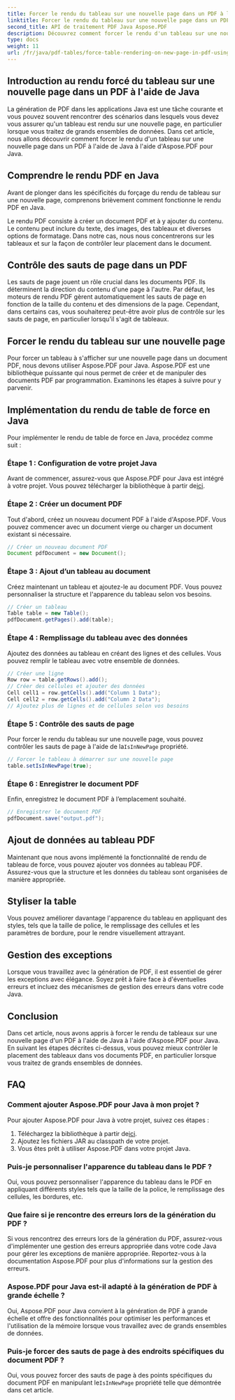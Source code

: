 ```yaml
---
title: Forcer le rendu du tableau sur une nouvelle page dans un PDF à l'aide de Java
linktitle: Forcer le rendu du tableau sur une nouvelle page dans un PDF à l'aide de Java
second_title: API de traitement PDF Java Aspose.PDF
description: Découvrez comment forcer le rendu d'un tableau sur une nouvelle page d'un PDF à l'aide de Java avec Aspose.PDF. Ce guide étape par étape comprend le code source et des conseils d'experts pour un formatage précis des documents PDF.
type: docs
weight: 11
url: /fr/java/pdf-tables/force-table-rendering-on-new-page-in-pdf-using-java/
---
```


## Introduction au rendu forcé du tableau sur une nouvelle page dans un PDF à l'aide de Java

La génération de PDF dans les applications Java est une tâche courante et vous pouvez souvent rencontrer des scénarios dans lesquels vous devez vous assurer qu'un tableau est rendu sur une nouvelle page, en particulier lorsque vous traitez de grands ensembles de données. Dans cet article, nous allons découvrir comment forcer le rendu d'un tableau sur une nouvelle page dans un PDF à l'aide de Java à l'aide d'Aspose.PDF pour Java.

## Comprendre le rendu PDF en Java

Avant de plonger dans les spécificités du forçage du rendu de tableau sur une nouvelle page, comprenons brièvement comment fonctionne le rendu PDF en Java.

Le rendu PDF consiste à créer un document PDF et à y ajouter du contenu. Le contenu peut inclure du texte, des images, des tableaux et diverses options de formatage. Dans notre cas, nous nous concentrerons sur les tableaux et sur la façon de contrôler leur placement dans le document.

## Contrôle des sauts de page dans un PDF

Les sauts de page jouent un rôle crucial dans les documents PDF. Ils déterminent la direction du contenu d'une page à l'autre. Par défaut, les moteurs de rendu PDF gèrent automatiquement les sauts de page en fonction de la taille du contenu et des dimensions de la page. Cependant, dans certains cas, vous souhaiterez peut-être avoir plus de contrôle sur les sauts de page, en particulier lorsqu'il s'agit de tableaux.

## Forcer le rendu du tableau sur une nouvelle page

Pour forcer un tableau à s'afficher sur une nouvelle page dans un document PDF, nous devons utiliser Aspose.PDF pour Java. Aspose.PDF est une bibliothèque puissante qui nous permet de créer et de manipuler des documents PDF par programmation. Examinons les étapes à suivre pour y parvenir.

## Implémentation du rendu de table de force en Java

Pour implémenter le rendu de table de force en Java, procédez comme suit :

### Étape 1 : Configuration de votre projet Java

 Avant de commencer, assurez-vous que Aspose.PDF pour Java est intégré à votre projet. Vous pouvez télécharger la bibliothèque à partir de[ici](https://releases.aspose.com/pdf/java/).

### Étape 2 : Créer un document PDF

Tout d'abord, créez un nouveau document PDF à l'aide d'Aspose.PDF. Vous pouvez commencer avec un document vierge ou charger un document existant si nécessaire.

```java
// Créer un nouveau document PDF
Document pdfDocument = new Document();
```

### Étape 3 : Ajout d’un tableau au document

Créez maintenant un tableau et ajoutez-le au document PDF. Vous pouvez personnaliser la structure et l'apparence du tableau selon vos besoins.

```java
// Créer un tableau
Table table = new Table();
pdfDocument.getPages().add(table);
```

### Étape 4 : Remplissage du tableau avec des données

Ajoutez des données au tableau en créant des lignes et des cellules. Vous pouvez remplir le tableau avec votre ensemble de données.

```java
// Créer une ligne
Row row = table.getRows().add();
// Créer des cellules et ajouter des données
Cell cell1 = row.getCells().add("Column 1 Data");
Cell cell2 = row.getCells().add("Column 2 Data");
// Ajoutez plus de lignes et de cellules selon vos besoins
```

### Étape 5 : Contrôle des sauts de page

 Pour forcer le rendu du tableau sur une nouvelle page, vous pouvez contrôler les sauts de page à l'aide de la`IsInNewPage` propriété.

```java
// Forcer le tableau à démarrer sur une nouvelle page
table.setIsInNewPage(true);
```

### Étape 6 : Enregistrer le document PDF

Enfin, enregistrez le document PDF à l’emplacement souhaité.

```java
// Enregistrer le document PDF
pdfDocument.save("output.pdf");
```

## Ajout de données au tableau PDF

Maintenant que nous avons implémenté la fonctionnalité de rendu de tableau de force, vous pouvez ajouter vos données au tableau PDF. Assurez-vous que la structure et les données du tableau sont organisées de manière appropriée.

## Styliser la table

Vous pouvez améliorer davantage l'apparence du tableau en appliquant des styles, tels que la taille de police, le remplissage des cellules et les paramètres de bordure, pour le rendre visuellement attrayant.

## Gestion des exceptions

Lorsque vous travaillez avec la génération de PDF, il est essentiel de gérer les exceptions avec élégance. Soyez prêt à faire face à d'éventuelles erreurs et incluez des mécanismes de gestion des erreurs dans votre code Java.

## Conclusion

Dans cet article, nous avons appris à forcer le rendu de tableaux sur une nouvelle page d'un PDF à l'aide de Java à l'aide d'Aspose.PDF pour Java. En suivant les étapes décrites ci-dessus, vous pouvez mieux contrôler le placement des tableaux dans vos documents PDF, en particulier lorsque vous traitez de grands ensembles de données.

## FAQ

### Comment ajouter Aspose.PDF pour Java à mon projet ?

Pour ajouter Aspose.PDF pour Java à votre projet, suivez ces étapes :
1.  Téléchargez la bibliothèque à partir de[ici](https://releases.aspose.com/pdf/java/).
2. Ajoutez les fichiers JAR au classpath de votre projet.
3. Vous êtes prêt à utiliser Aspose.PDF dans votre projet Java.

### Puis-je personnaliser l'apparence du tableau dans le PDF ?

Oui, vous pouvez personnaliser l'apparence du tableau dans le PDF en appliquant différents styles tels que la taille de la police, le remplissage des cellules, les bordures, etc.

### Que faire si je rencontre des erreurs lors de la génération du PDF ?

Si vous rencontrez des erreurs lors de la génération du PDF, assurez-vous d'implémenter une gestion des erreurs appropriée dans votre code Java pour gérer les exceptions de manière appropriée. Reportez-vous à la documentation Aspose.PDF pour plus d'informations sur la gestion des erreurs.

### Aspose.PDF pour Java est-il adapté à la génération de PDF à grande échelle ?

Oui, Aspose.PDF pour Java convient à la génération de PDF à grande échelle et offre des fonctionnalités pour optimiser les performances et l'utilisation de la mémoire lorsque vous travaillez avec de grands ensembles de données.

### Puis-je forcer des sauts de page à des endroits spécifiques du document PDF ?

 Oui, vous pouvez forcer des sauts de page à des points spécifiques du document PDF en manipulant le`IsInNewPage` propriété telle que démontrée dans cet article.